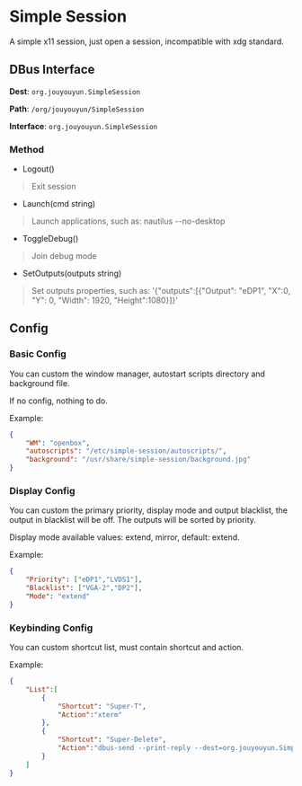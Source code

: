 # Simple Session

A simple x11 session, just open a session, incompatible with xdg standard.


## DBus Interface

**Dest**: `org.jouyouyun.SimpleSession`

**Path**: `/org/jouyouyun/SimpleSession`

**Interface**: `org.jouyouyun.SimpleSession`

### Method

- Logout()
> Exit session

- Launch(cmd string)
> Launch applications, such as: nautilus --no-desktop

- ToggleDebug()
> Join debug mode

- SetOutputs(outputs string)
> Set outputs properties, such as: '{"outputs":[{"Output": "eDP1", "X":0, "Y": 0, "Width": 1920, "Height":1080}]}'


## Config

### Basic Config

You can custom the window manager, autostart scripts directory and background file.

If no config, nothing to do.

Example:
``` json
{
    "WM": "openbox",
    "autoscripts": "/etc/simple-session/autoscripts/",
    "background": "/usr/share/simple-session/background.jpg"
}
```


### Display Config

You can custom the primary priority, display mode and output blacklist, the output in blacklist will be off.
The outputs will be sorted by priority.

Display mode available values: extend, mirror, default: extend.

Example:
``` json
{
    "Priority": ["eDP1","LVDS1"],
    "Blacklist": ["VGA-2","DP2"],
    "Mode": "extend"
}
```


### Keybinding Config

You can custom shortcut list, must contain shortcut and action.

Example:
``` json
{
    "List":[
        {
            "Shortcut": "Super-T",
            "Action":"xterm"
        },
        {
            "Shortcut": "Super-Delete",
            "Action":"dbus-send --print-reply --dest=org.jouyouyun.SimpleSession /org/jouyouyun/SimpleSession org.jouyouyun.SimpleSession.Logout"
        }
    ]
}
```
